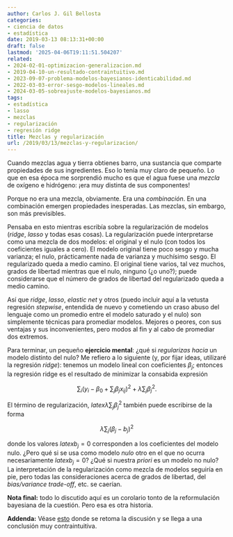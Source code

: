 ```yaml
---
author: Carlos J. Gil Bellosta
categories:
- ciencia de datos
- estadística
date: 2019-03-13 08:13:31+00:00
draft: false
lastmod: '2025-04-06T19:11:51.504207'
related:
- 2024-02-01-optimizacion-generalizacion.md
- 2019-04-10-un-resultado-contraintuitivo.md
- 2023-09-07-problema-modelos-bayesianos-identicabilidad.md
- 2022-03-03-error-sesgo-modelos-lineales.md
- 2024-03-05-sobreajuste-modelos-bayesianos.md
tags:
- estadística
- lasso
- mezclas
- regularización
- regresión ridge
title: Mezclas y regularización
url: /2019/03/13/mezclas-y-regularizacion/
---
```


Cuando mezclas agua y tierra obtienes barro, una sustancia que comparte propiedades de sus ingredientes. Eso lo tenía muy claro de pequeño. Lo que en esa época me sorprendió mucho es que el agua fuese una _mezcla_ de oxígeno e hidrógeno: ¡era muy distinta de sus componentes!

Porque no era una mezcla, obviamente. Era una _combinación_. En una combinación emergen propiedades inesperadas. Las mezclas, sin embargo, son más previsibles.

Pensaba en esto mientras escribía sobre la regularización de modelos (_ridge_, _lasso_ y todas esas cosas). La regularización puede interpretarse como una mezcla de dos modelos: el original y el nulo (con todos los coeficientes iguales a cero). El modelo original tiene poco sesgo y mucha varianza; el nulo, prácticamente nada de varianza y muchísimo sesgo. El regularizado queda a medio camino. El original tiene varios, tal vez muchos, grados de libertad mientras que el nulo, ninguno (¿o uno?); puede considerarse que el  número de grados de libertad del regularizado queda a medio camino.

Así que _ridge_, _lasso_, _elastic net_ y otros (puedo incluir aquí a la vetusta regresión _stepwise_, entendida de nuevo y cometiendo un craso abuso del lenguaje como un promedio entre el modelo saturado y el nulo) son simplemente técnicas para promediar modelos. Mejores o peores,  con sus ventajas y sus inconvenientes, pero modos al fin y al cabo de promediar dos extremos.

Para terminar, un pequeño **ejercicio mental**: ¿qué si _regularizas hacia_ un modelo distinto del nulo? Me refiero a lo siguiente (y, por fijar ideas, utilizaré la regresión _ridge_): tenemos un modelo lineal con coeficientes $\beta_j$; entonces la regresión ridge es el resultado de minimizar la consabida expresión

$$ \sum_i (y_i - \beta_0 + \sum_j \beta_j x_{ij})^2 + \lambda \sum_j \beta_j^2.$$


El término de regularización, $latex \lambda \sum_j \beta_j^2$ también puede escribirse de la forma

$$ \lambda \sum_j (\beta_j - b_j)^2$$

donde los valores $latex b_j = 0$ corresponden a los coeficientes del modelo nulo. ¿Pero qué si se usa como modelo _nulo_ otro en el que no ocurra necesariamente $latex b_j = 0$? ¿Qué si nuestra _priori_ es un modelo no nulo? La interpretación de la regularización como mezcla de modelos seguiría en pie, pero todas las consideraciones acerca de grados de libertad, del _bias/variance trade-off_, etc. se caerían.

**Nota final:** todo lo discutido aquí es un corolario tonto de la reformulación bayesiana de la cuestión. Pero esa es otra historia.

**Addenda:** Véase [esto](https://datanalytics.com/2019/04/10/un-resultado-contraintuitivo/) donde se retoma la discusión y se llega a una conclusión muy contraintuitiva.